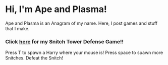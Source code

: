 # Hi, I'm Ape and Plasma!
Ape and Plasma is an Anagram of my name. Here, I post games and stuff that I make.

### Click [here](https://apeandplasma.github.io/SnitchTowerDefence/) for my Snitch Tower Defense Game!!
Press T to spawn a Harry where your mouse is! Press space to spawn more Snitches. Defeat the Snitch!
